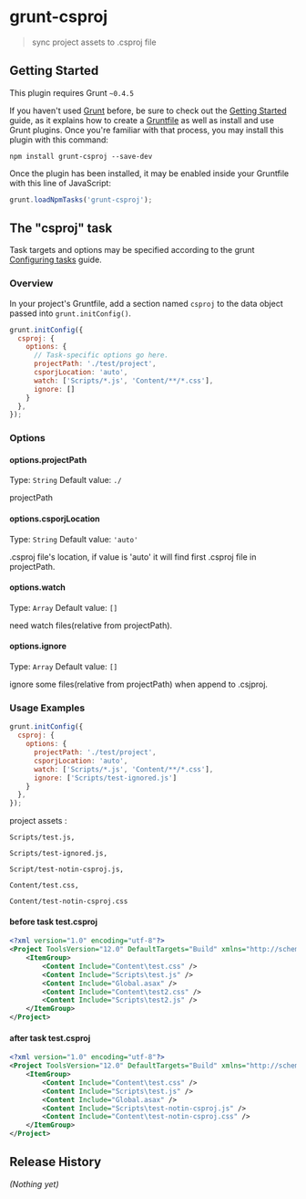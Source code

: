# grunt-csproj

> sync project assets to .csproj file

## Getting Started

This plugin requires Grunt `~0.4.5`

If you haven't used [Grunt](http://gruntjs.com/) before, be sure to check out the [Getting Started](http://gruntjs.com/getting-started) guide, as it explains how to create a [Gruntfile](http://gruntjs.com/sample-gruntfile) as well as install and use Grunt plugins. Once you're familiar with that process, you may install this plugin with this command:

```shell
npm install grunt-csproj --save-dev
```

Once the plugin has been installed, it may be enabled inside your Gruntfile with this line of JavaScript:

```js
grunt.loadNpmTasks('grunt-csproj');
```

## The "csproj" task
Task targets and options may be specified according to the grunt [Configuring tasks](http://gruntjs.com/configuring-tasks) guide.

### Overview
In your project's Gruntfile, add a section named `csproj` to the data object passed into `grunt.initConfig()`.

```js
grunt.initConfig({
  csproj: {
    options: {
      // Task-specific options go here.
      projectPath: './test/project',
      csporjLocation: 'auto',
      watch: ['Scripts/*.js', 'Content/**/*.css'],
      ignore: []
    }
  },
});
```

### Options

#### options.projectPath
Type: `String`
Default value: `./`

projectPath

#### options.csporjLocation
Type: `String`
Default value: `'auto'`

.csproj file's location, if value is 'auto' it will find first .csproj file in projectPath.

#### options.watch
Type: `Array`
Default value: `[]`

need watch files(relative from projectPath).

#### options.ignore
Type: `Array`
Default value: `[]`

ignore some files(relative from projectPath) when append to .csjproj.

### Usage Examples

```js
grunt.initConfig({
  csproj: {
    options: {
      projectPath: './test/project',
      csporjLocation: 'auto',
      watch: ['Scripts/*.js', 'Content/**/*.css'],
      ignore: ['Scripts/test-ignored.js']
    }
  },
});
```

project assets : 

	Scripts/test.js,
	
	Scripts/test-ignored.js, 
	
	Script/test-notin-csproj.js,
	
	Content/test.css,
	
	Content/test-notin-csproj.css

#### before task test.csproj

```xml
<?xml version="1.0" encoding="utf-8"?>
<Project ToolsVersion="12.0" DefaultTargets="Build" xmlns="http://schemas.microsoft.com/developer/msbuild/2003">
	<ItemGroup>
		<Content Include="Content\test.css" />
		<Content Include="Scripts\test.js" />
		<Content Include="Global.asax" />
		<Content Include="Content\test2.css" />
		<Content Include="Scripts\test2.js" />
	</ItemGroup>
</Project>
```

#### after task test.csproj

```xml
<?xml version="1.0" encoding="utf-8"?>
<Project ToolsVersion="12.0" DefaultTargets="Build" xmlns="http://schemas.microsoft.com/developer/msbuild/2003">
    <ItemGroup>
        <Content Include="Content\test.css" />
        <Content Include="Scripts\test.js" />
        <Content Include="Global.asax" />
        <Content Include="Scripts\test-notin-csproj.js" />
        <Content Include="Content\test-notin-csproj.css" />
    </ItemGroup>
</Project>
```

## Release History
_(Nothing yet)_
